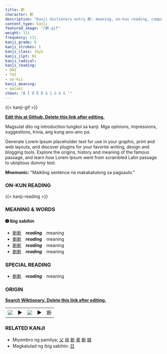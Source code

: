 ```yaml
---
title: 断
character: 断
description: "Kanji dictionary entry 断: meaning, on-kun reading, compounds, origin, related kanji"
content_type: kanji
featured_image: "/断.gif"
weight: 111
frequency: 111
kanji_grade: 9
kanji_strokes: 1
kanji_class: Jōyō
kanji_jlpt: N1
kanji_radical: 
kanji_reading: 
- DAI
- TAI
- oo-kii
kanji_meaning:
- malaki
chōon: "Ā Ī Ū Ē Ō ā ī ū ē ō ’"
---
```

[//]: # (Don't edit the line below. Kanji animated GIF code is automatically generated.)
{{< kanji-gif >}}

[//]: # (Edit below this line.)

**[Edit this at Github. Delete this link after editing.](https://github.com/tim0g/tim/tree/main/content/kanji/断/index.md)**

Magsulat dito ng introduction tungkol sa kanji. Mga opinions, impressions, suggestions, trivia, ang kung ano-ano pa.

Generate Lorem Ipsum placeholder text for use in your graphic, print and web layouts, and discover plugins for your favorite writing, design and blogging tools. Explore the origins, history and meaning of the famous passage, and learn how Lorem Ipsum went from scrambled Latin passage to ubiqitous dummy text.
 
**Mnemonic:** "Maikling sentence na makakatulong sa pagsaulo."

### ON-KUN READING

[//]: # (Don't edit the line below. ON-KUN READING code is automatically generated.)
{{< kanji-reading >}}

### MEANING & WORDS

#### ➊ **Ibig sabihin**
  - [断](../断)[断](../断)　***reading***　meaning
  - [断](../断)[断](../断)　***reading***　meaning
  - [断](../断)[断](../断)　***reading***　meaning
  - [断](../断)[断](../断)　***reading***　meaning

### SPECIAL READING
  - [断](../断)[断](../断)　***reading***　meaning

### ORIGIN

**[Search Wiktionary. Delete this link after editing.](https://wiktionary.org/wiki/断)**
<table class="kanji-table"><tr><td>
<img src="60px-断-bronze.svg.png">
</td><td>▶</td><td>
<img src="60px-断-oracle.svg.png">
</td><td>▶</td>
<td class="kanji-origin">断</td>
</tr></table>

### RELATED KANJI
- Miyembro ng pamilya: [父](../父) [母](../母) [断](../断) [弟](../弟) [断](../断) [娘](../娘)
- Magkatulad ng ibig sabihin: [日](../日)
